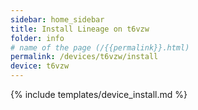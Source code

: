```yaml
---
sidebar: home_sidebar
title: Install Lineage on t6vzw
folder: info
# name of the page (/{{permalink}}.html)
permalink: /devices/t6vzw/install
device: t6vzw
---
```

{% include templates/device_install.md %}
